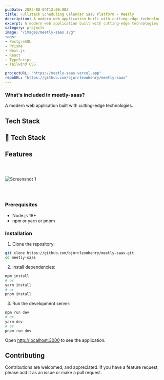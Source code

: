 ```yaml
---
pubDate: 2022-08-04T12:00:00Z
title: Fullstack Scheduling Calendar SaaS Platform - Meetly
description: A modern web application built with cutting-edge technologies.
excerpt: A modern web application built with cutting-edge technologies.
category: projects
image: "/images/meetly-saas.svg"
tags:
- PostgreSQL
- Prisma
- Next.js
- React
- TypeScript
- Tailwind CSS

projectURL: "https://meetly-saas.vercel.app"
repoURL: "https://github.com/bjornleonhenry/meetly-saas"
---
```


### What's included in meetly-saas?

A modern web application built with cutting-edge technologies.

## Tech Stack

## 🚀 Tech Stack

## Features

### &nbsp;

![Screenshot 1](/images/meetly-saas-1.webp)

### &nbsp;

### Prerequisites

- Node.js 18+
- npm or yarn or pnpm

### Installation

1. Clone the repository:
```bash
git clone https://github.com/bjornleonhenry/meetly-saas.git
cd meetly-saas
```

2. Install dependencies:
```bash
npm install
# or
yarn install
# or
pnpm install
```

3. Run the development server:
```bash
npm run dev
# or
yarn dev
# or
pnpm run dev
```

Open [http://localhost:3000](http://localhost:3000) to see the application.

## Contributing

Contributions are welcomed, and appreciated. If you have a feature request, please add it as an issue or make a pull request.
